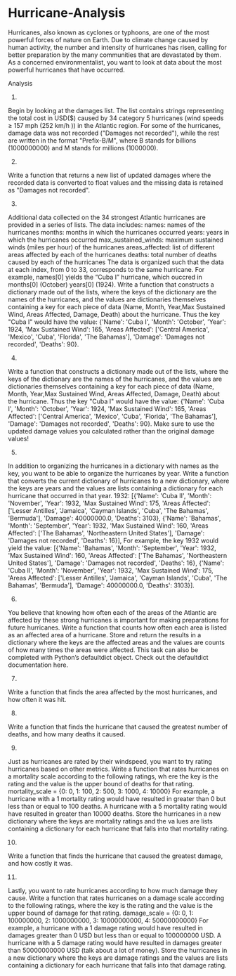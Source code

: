 # Hurricane-Analysis
Hurricanes, also known as cyclones or typhoons, are one of the most powerful forces of  nature on Earth. Due to climate change caused by human activity,  the number and intensity of hurricanes has risen, calling for better preparation by the many  communities that are devastated by them. As a concerned environmentalist, you want to look at  data about the most powerful hurricanes that have occurred.


Analysis

1.
Begin by looking at the damages list. The list contains strings representing the total cost in USD($) caused by 34 category 5 hurricanes (wind speeds ≥ 157 mph (252 km/h )) in the Atlantic region. For some of the hurricanes, damage data was not recorded ("Damages not recorded"), while the rest are written in the format "Prefix-B/M", where B stands for billions (1000000000) and M stands for millions (1000000).

2.
Write a function that returns a new list of updated damages where the recorded data is converted to float values and the missing data is retained as "Damages not recorded".

3.
Additional data collected on the 34 strongest Atlantic hurricanes are provided in a series of lists. The data includes:
names: names of the hurricanes months: months in which the hurricanes occurred years: years in which the hurricanes occurred max_sustained_winds: maximum sustained winds (miles per hour) of the hurricanes areas_affected: list of different areas affected by each of the hurricanes deaths: total number of deaths caused by each of the hurricanes The data is organized such that the data at each index, from 0 to 33, corresponds to the same hurricane.
For example, names[0] yields the “Cuba I” hurricane, which ouccred in months[0] (October) years[0] (1924).
Write a function that constructs a dictionary made out of the lists, where the keys of the dictionary are the names of the hurricanes, and the values are dictionaries themselves containing a key for each piece of data (Name, Month, Year,Max Sustained Wind, Areas Affected, Damage, Death) about the hurricane.
Thus the key "Cuba I" would have the value: {'Name': 'Cuba I', 'Month': 'October', 'Year': 1924, 'Max Sustained Wind': 165, 'Areas Affected': ['Central America', 'Mexico', 'Cuba', 'Florida', 'The Bahamas'], 'Damage': 'Damages not recorded', 'Deaths': 90}.

4.
Write a function that constructs a dictionary made out of the lists, where the keys of the dictionary are the names of the hurricanes, and the values are dictionaries themselves containing a key for each piece of data (Name, Month, Year,Max Sustained Wind, Areas Affected, Damage, Death) about the hurricane.
Thus the key "Cuba I" would have the value: {'Name': 'Cuba I', 'Month': 'October', 'Year': 1924, 'Max Sustained Wind': 165, 'Areas Affected': ['Central America', 'Mexico', 'Cuba', 'Florida', 'The Bahamas'], 'Damage': 'Damages not recorded', 'Deaths': 90}.
Make sure to use the updated damage values you calculated rather than the original damage values!

5.
In addition to organizing the hurricanes in a dictionary with names as the key, you want to be able to organize the hurricanes by year.
Write a function that converts the current dictionary of hurricanes to a new dictionary, where the keys are years and the values are lists containing a dictionary for each hurricane that occurred in that year. 1932: [{'Name': 'Cuba II', 'Month': 'November', 'Year': 1932, 'Max Sustained Wind': 175, 'Areas Affected': ['Lesser Antilles', 'Jamaica', 'Cayman Islands', 'Cuba', 'The Bahamas', 'Bermuda'], 'Damage': 40000000.0, 'Deaths': 3103}, {'Name': 'Bahamas', 'Month': 'September', 'Year': 1932, 'Max Sustained Wind': 160, 'Areas Affected': ['The Bahamas', 'Northeastern United States'], 'Damage': 'Damages not recorded', 'Deaths': 16}], For example, the key 1932 would yield the value: [{'Name': 'Bahamas', 'Month': 'September', 'Year': 1932, 'Max Sustained Wind': 160, 'Areas Affected': ['The Bahamas', 'Northeastern United States'], 'Damage': 'Damages not recorded', 'Deaths': 16}, {'Name': 'Cuba II', 'Month': 'November', 'Year': 1932, 'Max Sustained Wind': 175, 'Areas Affected': ['Lesser Antilles', 'Jamaica', 'Cayman Islands', 'Cuba', 'The Bahamas', 'Bermuda'], 'Damage': 40000000.0, 'Deaths': 3103}].

6.
You believe that knowing how often each of the areas of the Atlantic are affected by these strong hurricanes is important for making preparations for future hurricanes.
Write a function that counts how often each area is listed as an affected area of a hurricane. Store and return the results in a dictionary where the keys are the affected areas and the values are counts of how many times the areas were affected.
This task can also be completed with Python’s defaultdict object. Check out the defaultdict documentation here.

7.
Write a function that finds the area affected by the most hurricanes, and how often it was hit.

8.
Write a function that finds the hurricane that caused the greatest number of deaths, and how many deaths it caused.

9.
Just as hurricanes are rated by their windspeed, you want to try rating hurricanes based on other metrics.
Write a function that rates hurricanes on a mortality scale according to the following ratings, wh ere the key is the rating and the value is the upper bound of deaths for that rating.
mortality_scale = {0: 0, 1: 100, 2: 500, 3: 1000, 4: 10000} For example, a hurricane with a 1 mortality rating would have resulted in greater than 0 but less than or equal to 100 deaths. A hurricane with a 5 mortality rating would have resulted in greater than 10000 deaths.
Store the hurricanes in a new dictionary where the keys are mortality ratings and the va lues are lists containing a dictionary for each hurricane that falls into that mortality rating.

10.
Write a function that finds the hurricane that caused the greatest damage, and how costly it was.

11.
Lastly, you want to rate hurricanes according to how much damage they cause.
Write a function that rates hurricanes on a damage scale according to the following ratings, where the key is the rating and the value is the upper bound of damage for that rating.
damage_scale = {0: 0, 1: 100000000, 2: 1000000000, 3: 10000000000, 4: 50000000000} For example, a hurricane with a 1 damage rating would have resulted in damages greater than 0 USD but less than or equal to 100000000 USD. A hurricane with a 5 damage rating would have resulted in damages greater than 50000000000 USD (talk about a lot of money).
Store the hurricanes in a new dictionary where the keys are damage ratings and the values are lists containing a dictionary for each hurricane that falls into that damage rating.
